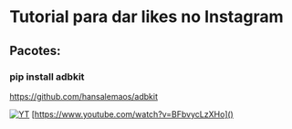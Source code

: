 # Tutorial para dar likes no Instagram
## Pacotes:

###  pip install adbkit

 https://github.com/hansalemaos/adbkit
  
[![YT](https://i.ytimg.com/vi/BFbvycLzXHo/maxresdefault.jpg)](https://www.youtube.com/watch?v=BFbvycLzXHo)
[https://www.youtube.com/watch?v=BFbvycLzXHo]()
